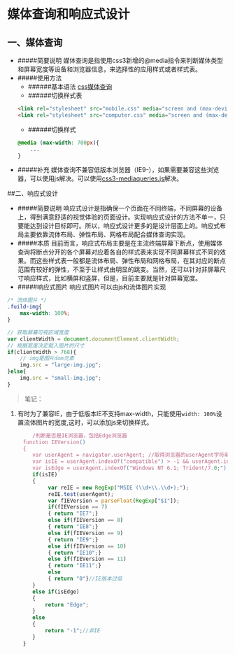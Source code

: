 # 媒体查询和响应式设计

## 一、媒体查询
* #####简要说明
媒体查询是指使用css3新增的@media指令来判断媒体类型和屏幕宽度等设备和浏览器信息，来选择性的应用样式或者样式表。
* #####使用方法
    * ######基本语法
    [css媒体查询](https://developer.mozilla.org/zh-CN/docs/Web/Guide/CSS/Media_queries)
    * ######切换样式表
    ```html
    <link rel="stylesheet" src="mobile.css" media="screen and (max-device-width=480px)" />
    <link rel="stylesheet" src="computer.css" media="screen and (max-device-width=1920px)" />
    ```
    * ######切换样式
    ```css
    @media (max-width: 700px){
        ...
    }
    ```
* #####补充
媒体查询不兼容低版本浏览器（IE9-），如果需要兼容这些浏览器，可以使用js解决。可以使用[css3-mediaqueries.js](http://code.google.com/p/css3-mediaqueries-js/)解决。

##二、响应式设计
* #####简要说明
响应式设计是指确保一个页面在不同终端，不同屏幕的设备上，得到满意舒适的视觉体验的页面设计。实现响应式设计的方法不单一，只要能达到设计目标即可。所以，响应式设计更多的是设计层面上的。响应式布局主要依靠流体布局、弹性布局、网格布局配合媒体查询实现。
* #####本质
目前而言，响应式布局主要是在主流终端屏幕下断点，使用媒体查询将断点分开的各个屏幕对应着各自的样式表来实现不同屏幕样式不同的效果。而这些样式表一般都是流体布局、弹性布局和网格布局，在其对应的断点范围有较好的弹性，不至于让样式由明显的跳变。当然，还可以针对非屏幕尺寸响应样式，比如横屏和竖屏，但是，目前主要就是针对屏幕宽度。
* #####响应式图片
响应式图片可以由js和流体图片实现

```css
/* 流体图片 */
.fuild-img{
    max-width: 100%;
}
```
```js
// 获取屏幕可视区域宽度
var clientWidth = document.documentElement.clientWidth;
// 根据宽度决定载入图片的尺寸
if(clientWidth > 768){
    // img是图片dom元素
    img.src = "large-img.jpg";
}else{
    img.src = "small-img.jpg";
}
```
> 笔记：
1. 有时为了兼容IE，由于低版本IE不支持max-width，只能使用`width: 100%`设置流体图片的宽度,这时，可以添加js来切换样式。

```js
        /判断是否是IE浏览器，包括Edge浏览器
     function IEVersion()
     {
        var userAgent = navigator.userAgent; //取得浏览器的userAgent字符串
        var isIE = userAgent.indexOf("compatible") > -1 && userAgent.indexOf("MSIE") > -1 && !isOpera; //判断是否IE浏览器
		var isEdge = userAgent.indexOf("Windows NT 6.1; Trident/7.0;") > -1 && !isIE; //判断是否IE的Edge浏览器
        if(isIE)
        {
             var reIE = new RegExp("MSIE (\\d+\\.\\d+);");
             reIE.test(userAgent);
             var fIEVersion = parseFloat(RegExp["$1"]);
             if(fIEVersion == 7)
             { return "IE7";}
             else if(fIEVersion == 8)
             { return "IE8";}
             else if(fIEVersion == 9)
             { return "IE9";}
             else if(fIEVersion == 10)
             { return "IE10";}
             else if(fIEVersion == 11)
             { return "IE11";}
             else
             { return "0"}//IE版本过低
        }
		else if(isEdge)
		{
			return "Edge";
		}
        else
        {
            return "-1";//非IE
        }
     }    
```